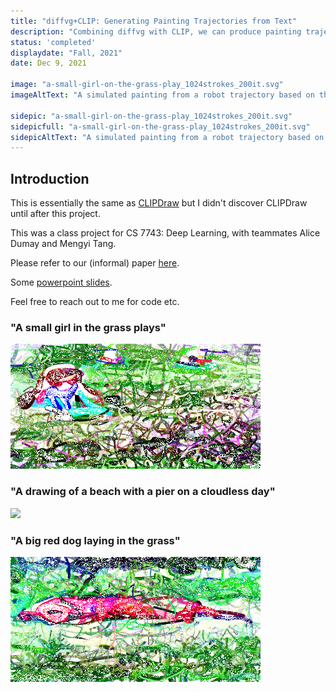 ```yaml
---
title: "diffvg+CLIP: Generating Painting Trajectories from Text"
description: "Combining diffvg with CLIP, we can produce painting trajectories given a text prompt."
status: 'completed'
displaydate: "Fall, 2021"
date: Dec 9, 2021

image: "a-small-girl-on-the-grass-play_1024strokes_200it.svg"
imageAltText: "A simulated painting from a robot trajectory based on this work."

sidepic: "a-small-girl-on-the-grass-play_1024strokes_200it.svg"
sidepicfull: "a-small-girl-on-the-grass-play_1024strokes_200it.svg"
sidepicAltText: "A simulated painting from a robot trajectory based on this work."
---
```


## Introduction

This is essentially the same as [CLIPDraw](https://arxiv.org/abs/2106.14843) but I didn't discover CLIPDraw until after this project.

This was a class project for CS 7743: Deep Learning, with teammates Alice Dumay and Mengyi Tang.

Please refer to our (informal) paper [here](Chen21_diffvg+clip.pdf).

Some [powerpoint slides](https://www.dropbox.com/s/8i2yvy0hf4gzu2g/Gerry_2021-12-09.pptx?dl=0).

Feel free to reach out to me for code etc.

### "A small girl in the grass plays"
![](a-small-girl2.gif)

### "A drawing of a beach with a pier on a cloudless day"
![](a-beach_fast.gif)

### "A big red dog laying in the grass"
![](a-big-red-dog2.gif)
